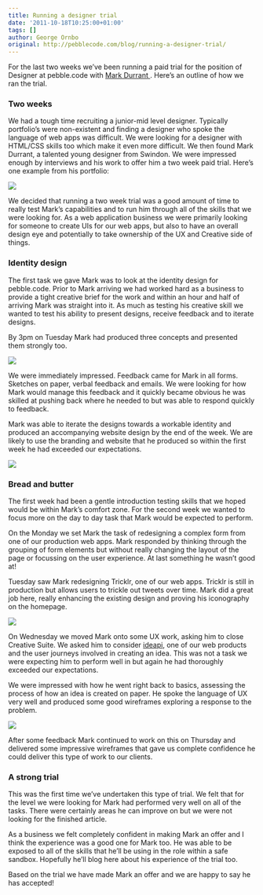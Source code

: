 ```yaml
---
title: Running a designer trial
date: '2011-10-18T10:25:00+01:00'
tags: []
author: George Ornbo
original: http://pebblecode.com/blog/running-a-designer-trial/
---
```

<p>For the last two weeks we’ve been running a paid trial for the position of Designer at pebble.code with <a href="http://markdurrant.co.uk/">Mark Durrant </a>. Here’s an outline of how we ran the trial.</p>
<h3>Two weeks</h3>
<p>We had a tough time recruiting a junior-mid level designer. Typically portfolio’s were non-existent and finding a designer who spoke the language of web apps was difficult. We were looking for a designer with HTML/CSS skills too which make it even more difficult. We then found Mark Durrant, a talented young designer from Swindon. We were impressed enough by interviews and his work to offer him a two week paid trial. Here’s one example from his portfolio:</p>
<p><img src="https://media.tumblr.com/tumblr_lq6jtcPhdy1qz7kgs.jpg"/></p>
<p>We decided that running a two week trial was a good amount of time to really test Mark’s capabilities and to run him through all of the skills that we were looking for. As a web application business we were primarily looking for someone to create UIs for our web apps, but also to have an overall design eye and potentially to take ownership of the UX and Creative side of things.</p>
<h3>Identity design</h3>
<p>The first task we gave Mark was to look at the identity design for pebble.code. Prior to Mark arriving we had worked hard as a business to provide a tight creative brief for the work and within an hour and half of arriving Mark was straight into it. As much as testing his creative skill we wanted to test his ability to present designs, receive feedback and to iterate designs.</p>
<p>By 3pm on Tuesday Mark had produced three concepts and presented them strongly too.</p>
<p><img src="https://media.tumblr.com/tumblr_lq6jvdh2fI1qz7kgs.jpg"/></p>
<p>We were immediately impressed. Feedback came for Mark in all forms. Sketches on paper, verbal feedback and emails. We were looking for how Mark would manage this feedback and it quickly became obvious he was skilled at pushing back where he needed to but was able to respond quickly to feedback.</p>
<p>Mark was able to iterate the designs towards a workable identity and produced an accompanying website design by the end of the week. We are likely to use the branding and website that he produced so within the first week he had exceeded our expectations.</p>
<p><img src="https://media.tumblr.com/tumblr_lq6icfHpEB1qz7kgs.png"/></p>
<h3>Bread and butter</h3>
<p>The first week had been a gentle introduction testing skills that we hoped would be within Mark’s comfort zone. For the second week we wanted to focus more on the day to day task that Mark would be expected to perform.</p>
<p>On the Monday we set Mark the task of redesigning a complex form from one of our production web apps. Mark responded by thinking through the grouping of form elements but without really changing the layout of the page or focussing on the user experience. At last something he wasn’t good at!</p>
<p>Tuesday saw Mark redesigning Tricklr, one of our web apps. Tricklr is still in production but allows users to trickle out tweets over time. Mark did a great job here, really enhancing the existing design and proving his iconography on the homepage.</p>
<p><img src="https://media.tumblr.com/tumblr_lq6i7uRO9X1qz7kgs.png"/></p>
<p>On Wednesday we moved Mark onto some UX work, asking him to close Creative Suite. We asked him to consider <a href="http://ideapi.com">ideapi</a>, one of our web products and the user journeys involved in creating an idea. This was not a task we were expecting him to perform well in but again he had thoroughly exceeded our expectations.</p>
<p>We were impressed with how he went right back to basics, assessing the process of how an idea is created on paper. He spoke the language of UX very well and produced some good wireframes exploring a response to the problem.</p>
<p><img src="https://media.tumblr.com/tumblr_lq6iow8bIF1qz7kgs.jpg"/></p>
<p>After some feedback Mark continued to work on this on Thursday and delivered some impressive wireframes that gave us complete confidence he could deliver this type of work to our clients.</p>
<h3>A strong trial</h3>
<p>This was the first time we’ve undertaken this type of trial. We felt that for the level we were looking for Mark had performed very well on all of the tasks. There were certainly areas he can improve on but we were not looking for the finished article.</p>
<p>As a business we felt completely confident in making Mark an offer and I think the experience was a good one for Mark too. He was able to be exposed to all of the skills that he’ll be using in the role within a safe sandbox. Hopefully he’ll blog here about his experience of the trial too.</p>
<p>Based on the trial we have made Mark an offer and we are happy to say he has accepted!</p>
